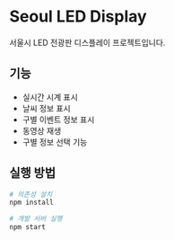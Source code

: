 # Seoul LED Display

서울시 LED 전광판 디스플레이 프로젝트입니다.

## 기능

- 실시간 시계 표시
- 날씨 정보 표시
- 구별 이벤트 정보 표시
- 동영상 재생
- 구별 정보 선택 기능

## 실행 방법

```bash
# 의존성 설치
npm install

# 개발 서버 실행
npm start
```
